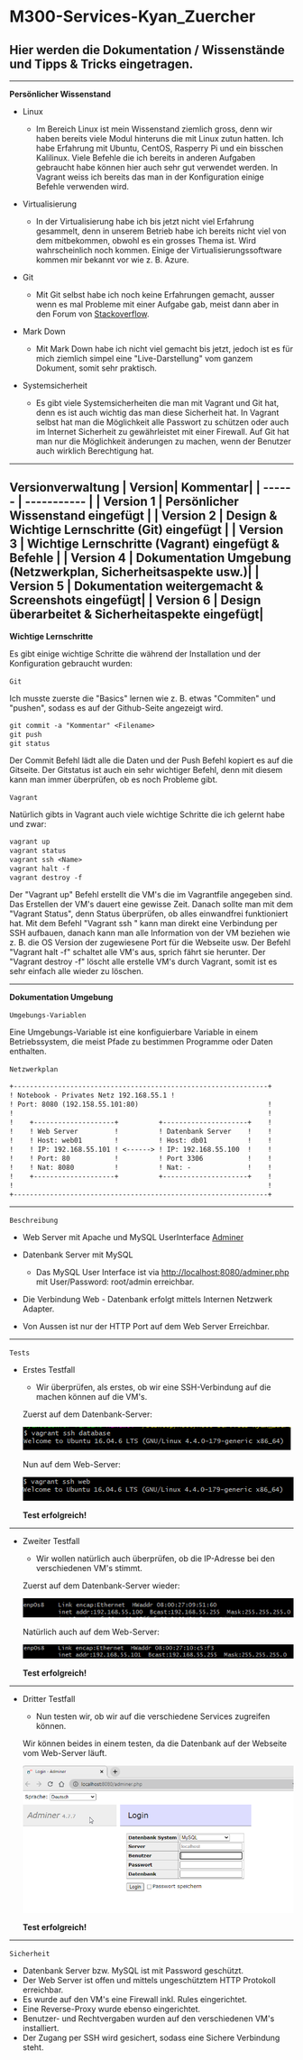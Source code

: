 # M300-Services-Kyan_Zuercher
## Hier werden die Dokumentation / Wissenstände und Tipps & Tricks eingetragen. 
---
**Persönlicher Wissenstand**
* Linux

    * Im Bereich Linux ist mein Wissenstand ziemlich gross, denn wir haben bereits viele Modul hinteruns die mit Linux zutun hatten. Ich habe Erfahrung mit Ubuntu, CentOS, Rasperry Pi und ein bisschen Kalilinux. Viele Befehle die ich bereits in anderen Aufgaben gebraucht habe können hier auch sehr gut verwendet werden. In Vagrant weiss ich bereits das man in der Konfiguration einige Befehle verwenden wird.
* Virtualisierung

    * In der Virtualisierung habe ich bis jetzt nicht viel Erfahrung gesammelt, denn in unserem Betrieb habe ich bereits nicht viel von dem mitbekommen, obwohl es ein grosses Thema ist. Wird wahrscheinlich noch kommen. Einige der Virtualisierungssoftware kommen mir bekannt vor wie z. B. Azure. 
* Git

    * Mit Git selbst habe ich noch keine Erfahrungen gemacht, ausser wenn es mal Probleme mit einer Aufgabe gab, meist dann aber in den Forum von [Stackoverflow][1]. 
* Mark Down

    * Mit Mark Down habe ich nicht viel gemacht bis jetzt, jedoch ist es für mich ziemlich simpel eine "Live-Darstellung" vom ganzem Dokument, somit sehr praktisch.

* Systemsicherheit

    * Es gibt viele Systemsicherheiten die man mit Vagrant und Git hat, denn es ist auch wichtig das man diese Sicherheit hat. In Vagrant selbst hat man die Möglichkeit alle Passwort zu schützen oder auch im Internet Sicherheit zu gewährleistet mit einer Firewall. Auf Git hat man nur die Möglichkeit änderungen zu machen, wenn der Benutzer auch wirklich Berechtigung hat.
---
**Versionverwaltung**
| Version| Kommentar| 
| ------ | ----------- |
| Version 1  | Persönlicher Wissenstand eingefügt |
| Version 2 | Design & Wichtige Lernschritte (Git) eingefügt |
| Version 3   | Wichtige Lernschritte (Vagrant) eingefügt & Befehle |
| Version 4   | Dokumentation Umgebung (Netzwerkplan, Sicherheitsaspekte usw.)|
| Version 5   | Dokumentation weitergemacht & Screenshots eingefügt|
| Version 6   | Design überarbeitet & Sicherheitaspekte eingefügt|
---
**Wichtige Lernschritte**

Es gibt einige wichtige Schritte die während der Installation und der Konfiguration gebraucht wurden:


`Git`

Ich musste zuerste die "Basics" lernen wie z. B. etwas "Commiten" und "pushen", sodass es auf der Github-Seite angezeigt wird.
```
git commit -a "Kommentar" <Filename>
git push
git status
```
Der Commit Befehl lädt alle die Daten und der Push Befehl kopiert es auf die Gitseite. Der Gitstatus ist auch ein sehr wichtiger Befehl, denn mit diesem kann man immer überprüfen, ob es noch Probleme gibt.

`Vagrant`

Natürlich gibts in Vagrant auch viele wichtige Schritte die ich gelernt habe und zwar:
```
vagrant up
vagrant status
vagrant ssh <Name>
vagrant halt -f
vagrant destroy -f
```
Der "Vagrant up" Befehl erstellt die VM's die im Vagrantfile angegeben sind. Das Erstellen der VM's dauert eine gewisse Zeit. Danach sollte man mit dem "Vagrant Status", denn Status überprüfen, ob alles einwandfrei funktioniert hat. Mit dem Befehl "Vagrant ssh <Name der VM>" kann man direkt eine Verbindung per SSH aufbauen, danach kann man alle Information von der VM beziehen wie z. B. die OS Version der zugewiesene Port für die Webseite usw. Der Befehl "Vagrant halt -f" schaltet alle VM's aus, sprich fährt sie herunter. Der "Vagrant destroy -f" löscht alle erstelle VM's durch Vagrant, somit ist es sehr einfach alle wieder zu löschen.

---
**Dokumentation Umgebung**

`Umgebungs-Variablen`

Eine Umgebungs-Variable ist eine konfiguierbare Variable in einem Betriebssystem, die meist Pfade zu bestimmen Programme oder Daten enthalten. 



`Netzwerkplan`


    +---------------------------------------------------------------+
    ! Notebook - Privates Netz 192.168.55.1 !                 
    ! Port: 8080 (192.158.55.101:80)                                !	
    !                                                               !	
    !    +--------------------+          +---------------------+    !
    !    ! Web Server         !          ! Datenbank Server    !    !       
    !    ! Host: web01        !          ! Host: db01          !    !
    !    ! IP: 192.168.55.101 ! <------> ! IP: 192.168.55.100  !    !
    !    ! Port: 80           !          ! Port 3306           !    !
    !    ! Nat: 8080          !          ! Nat: -              !    !
    !    +--------------------+          +---------------------+    !
    !                                                               !	
    +---------------------------------------------------------------+
	
---

`Beschreibung`


* Web Server mit Apache und MySQL UserInterface [Adminer](https://www.adminer.org/)
* Datenbank Server mit MySQL
    * Das MySQL User Interface ist via [http://localhost:8080/adminer.php](http://localhost:8080/adminer.php) mit User/Password: root/admin erreichbar.

* Die Verbindung Web - Datenbank erfolgt mittels Internen Netzwerk Adapter.
* Von Aussen ist nur der HTTP Port auf dem Web Server Erreichbar.

----

`Tests`


* Erstes Testfall 
    * Wir überprüfen, als erstes, ob wir eine SSH-Verbindung auf die machen können auf die VM's.
    
    Zuerst auf dem Datenbank-Server:

    ![SSHDB](Screenshots/SSH-DB.png)

    Nun auf dem Web-Server:

    ![SSHWEB](Screenshots/SSH.png)

    **Test erfolgreich!**

---

* Zweiter Testfall
    * Wir wollen natürlich auch überprüfen, ob die IP-Adresse bei den verschiedenen VM's stimmt.

    Zuerst auf dem Datenbank-Server wieder:

    ![SSHDB](Screenshots/IP-DB.png)

    Natürlich auch auf dem Web-Server:

    ![SSHWEB](Screenshots/IP-Web.png)

    **Test erfolgreich!**

---

* Dritter Testfall
    * Nun testen wir, ob wir auf die verschiedene Services zugreifen können.

    Wir können beides in einem testen, da die Datenbank auf der Webseite vom Web-Server läuft.

    ![SSHWEB](Screenshots/DB-Web.png)

    **Test erfolgreich!**

---

`Sicherheit`

* Datenbank Server bzw. MySQL ist mit Password geschützt.
* Der Web Server ist offen und mittels ungeschütztem HTTP Protokoll erreichbar.
* Es wurde auf den VM's eine Firewall inkl. Rules eingerichtet. 
* Eine Reverse-Proxy wurde ebenso eingerichtet. 
* Benutzer- und Rechtvergaben wurden auf den verschiedenen VM's installiert. 
* Der Zugang per SSH wird gesichert, sodass eine Sichere Verbindung steht.



[1]: https://stackoverflow.com/ "Stackoverflow"